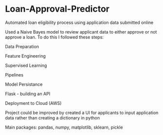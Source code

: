 # Loan-Approval-Predictor
Automated loan eligibility process using application data submitted online

Used a Naive Bayes model to review applicant data to either approve or not approve a loan. To do this I followed these steps:

Data Preparation

Feature Engineering

Supervised Learning

Pipelines

Model Persistance

Flask - building an API

Deployment to Cloud (AWS)

Project could be improved by created a UI for applicants to input application data rather than creating a dictionary in python

Main packages: pandas, numpy, matplotlib, sklearn, pickle
